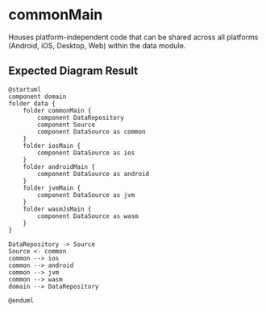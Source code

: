 # commonMain

Houses platform-independent code that can be shared across all platforms (Android, iOS, Desktop, Web) 
within the data module.


## Expected Diagram Result

```plantuml
@startuml
component domain
folder data {
    folder commonMain {
        component DataRepository
        component Source
        component DataSource as common
    }
    folder iosMain {
        component DataSource as ios
    }
    folder androidMain {
        component DataSource as android
    }
    folder jvmMain {
        component DataSource as jvm
    }
    folder wasmJsMain {
        component DataSource as wasm
    }
}

DataRepository -> Source
Source <- common
common --> ios
common --> android
common --> jvm
common --> wasm
domain --> DataRepository

@enduml
```